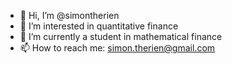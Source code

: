- 👋 Hi, I’m @simontherien
- 👀 I’m interested in quantitative finance
- 🌱 I’m currently a student in mathematical finance
- 📫 How to reach me: simon.therien@gmail.com

<!---
simontherien/simontherien is a ✨ special ✨ repository because its `README.md` (this file) appears on your GitHub profile.
You can click the Preview link to take a look at your changes.
--->
